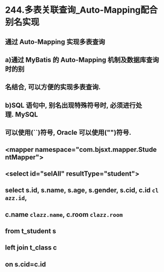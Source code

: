 # 244.多表关联查询_Auto-Mapping配合别名实现

<a name="9859535d"></a>
## 通过 Auto-Mapping 实现多表查询
<a name="fc93a283"></a>
## a)通过 MyBatis 的 Auto-Mapping 机制及数据库查询时的别
<a name="5b91094c"></a>
## 名结合, 可以方便的实现多表查询.
<a name="963d7e3e"></a>
## b)SQL 语句中, 别名出现特殊符号时, 必须进行处理. MySQL
<a name="8e62e19e"></a>
## 可以使用(``)符号, Oracle 可以使用("")符号.
<a name="f9959d51"></a>
## <mapper namespace="com.bjsxt.mapper.StudentMapper">
<a name="07250130"></a>
## <select id="selAll" resultType="student">
<a name="3acfc05d"></a>
## select s.id, s.name, s.age, s.gender, s.cid, c.id `clazz.id`,
<a name="02b8d1ea"></a>
## c.name `clazz.name`, c.room `clazz.room`
<a name="4cd2f818"></a>
## from t_student s
<a name="a2ad957c"></a>
## left join t_class c
<a name="981ff59e"></a>
## on s.cid=c.id
<a name="215ce5ea"></a>
## </select>
<a name="664d1762"></a>
## </mapper>
